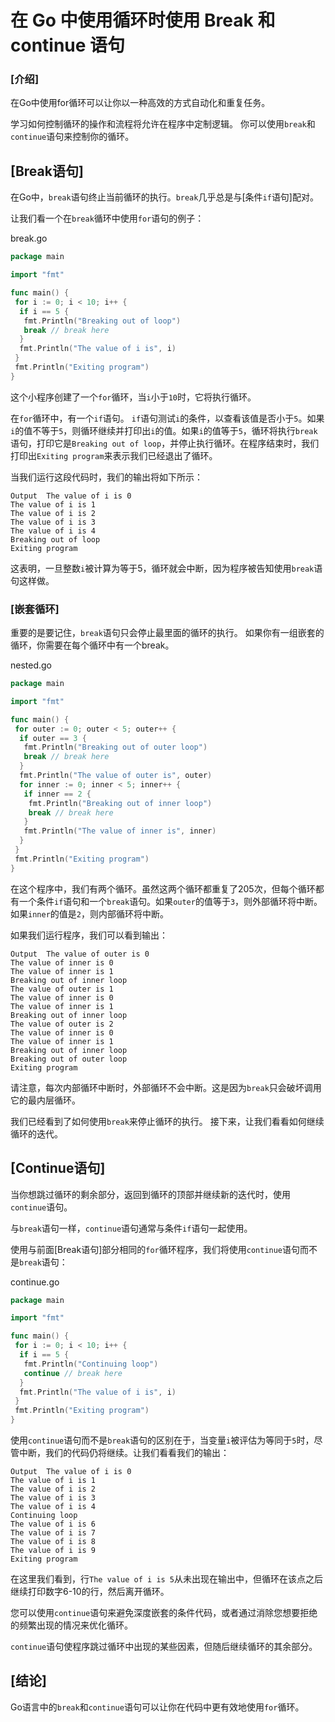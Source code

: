# 在 Go 中使用循环时使用 Break 和 continue 语句

### [介绍]

在Go中使用for循环可以让你以一种高效的方式自动化和重复任务。

学习如何控制循环的操作和流程将允许在程序中定制逻辑。 你可以使用`break`和`continue`语句来控制你的循环。

## [Break语句]

在Go中，`break`语句终止当前循环的执行。`break`几乎总是与[条件`if`语句]配对。

让我们看一个在`break`循环中使用`for`语句的例子：

break.go

```go
package main

import "fmt"

func main() {
 for i := 0; i < 10; i++ {
  if i == 5 {
   fmt.Println("Breaking out of loop")
   break // break here
  }
  fmt.Println("The value of i is", i)
 }
 fmt.Println("Exiting program")
}
```


这个小程序创建了一个`for`循环，当`i`小于`10`时，它将执行循环。

在`for`循环中，有一个`if`语句。 `if`语句测试`i`的条件，以查看该值是否小于`5`。如果`i`的值不等于`5`，则循环继续并打印出`i`的值。如果`i`的值等于`5`，循环将执行`break`语句，打印它是`Breaking out of loop`，并停止执行循环。在程序结束时，我们打印出`Exiting program`来表示我们已经退出了循环。

当我们运行这段代码时，我们的输出将如下所示：

```
Output  The value of i is 0
The value of i is 1
The value of i is 2
The value of i is 3
The value of i is 4
Breaking out of loop
Exiting program
```

这表明，一旦整数`i`被计算为等于5，循环就会中断，因为程序被告知使用`break`语句这样做。

### [嵌套循环]

重要的是要记住，`break`语句只会停止最里面的循环的执行。 如果你有一组嵌套的循环，你需要在每个循环中有一个break。

nested.go

```go
package main

import "fmt"

func main() {
 for outer := 0; outer < 5; outer++ {
  if outer == 3 {
   fmt.Println("Breaking out of outer loop")
   break // break here
  }
  fmt.Println("The value of outer is", outer)
  for inner := 0; inner < 5; inner++ {
   if inner == 2 {
    fmt.Println("Breaking out of inner loop")
    break // break here
   }
   fmt.Println("The value of inner is", inner)
  }
 }
 fmt.Println("Exiting program")
}
```


在这个程序中，我们有两个循环。虽然这两个循环都重复了205次，但每个循环都有一个条件`if`语句和一个`break`语句。如果`outer`的值等于`3`，则外部循环将中断。 如果`inner`的值是`2`，则内部循环将中断。

如果我们运行程序，我们可以看到输出：

```
Output  The value of outer is 0
The value of inner is 0
The value of inner is 1
Breaking out of inner loop
The value of outer is 1
The value of inner is 0
The value of inner is 1
Breaking out of inner loop
The value of outer is 2
The value of inner is 0
The value of inner is 1
Breaking out of inner loop
Breaking out of outer loop
Exiting program
```

请注意，每次内部循环中断时，外部循环不会中断。这是因为`break`只会破坏调用它的最内层循环。

我们已经看到了如何使用`break`来停止循环的执行。 接下来，让我们看看如何继续循环的迭代。

## [Continue语句]

当你想跳过循环的剩余部分，返回到循环的顶部并继续新的迭代时，使用`continue`语句。

与`break`语句一样，`continue`语句通常与条件`if`语句一起使用。

使用与前面[Break语句]部分相同的`for`循环程序，我们将使用`continue`语句而不是`break`语句：

continue.go

```go
package main

import "fmt"

func main() {
 for i := 0; i < 10; i++ {
  if i == 5 {
   fmt.Println("Continuing loop")
   continue // break here
  }
  fmt.Println("The value of i is", i)
 }
 fmt.Println("Exiting program")
}
```


使用`continue`语句而不是`break`语句的区别在于，当变量`i`被评估为等同于`5`时，尽管中断，我们的代码仍将继续。让我们看看我们的输出：

```
Output  The value of i is 0
The value of i is 1
The value of i is 2
The value of i is 3
The value of i is 4
Continuing loop
The value of i is 6
The value of i is 7
The value of i is 8
The value of i is 9
Exiting program
```

在这里我们看到，行`The value of i is 5`从未出现在输出中，但循环在该点之后继续打印数字6-10的行，然后离开循环。

您可以使用`continue`语句来避免深度嵌套的条件代码，或者通过消除您想要拒绝的频繁出现的情况来优化循环。

`continue`语句使程序跳过循环中出现的某些因素，但随后继续循环的其余部分。

## [结论]

Go语言中的`break`和`continue`语句可以让你在代码中更有效地使用`for`循环。
